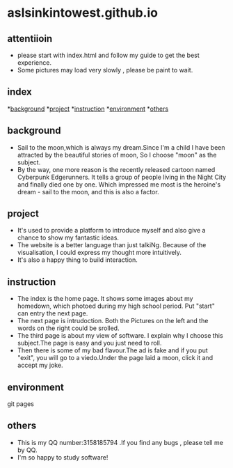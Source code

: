 # asIsinkintowest.github.io

## attentiioin
* please start with index.html and follow my guide to get the best experience.
* Some pictures may load very slowly , please be paint to wait.

## index

*[background](#background)
*[project](#project)
*[instruction](#instruction)
*[environment](#environment)
*[others](#others)
<a name="background"></a>

## background

* Sail to the moon,which is always my dream.Since I'm a child I have been attracted by the beautiful stories of moon, So I choose "moon" as the subject.
* By the way, one more reason is the recently released cartoon named Cyberpunk Edgerunners. It tells a group of people living in the Night City and finally died one by one. Which impressed me most is the heroine's dream - sail to the moon, and this is also a factor.
  <a name="project"></a>

## project

* It's used to provide a platform to introduce myself and also give a chance to show my fantastic ideas.
* The website is a better language than just talkiNg. Because of the visualisation, I could express my thought more intuitively.
* It's also a happy thing to build interaction.
  <a name="instruction"></a>

## instruction

* The index is the home page. It shows some images about my homedown, which photoed during my high school period. Put "start" can entry the next page.
* The next page is intrudoction. Both the Pictures on the left and the words on the right could be srolled.
* The third page is about my view of software. I explain why I choose this subject.The page is easy and you just need to roll.
* Then there is some of my bad flavour.The ad is fake and if you put "exit", you will go to a viedo.Under the page laid a moon, click it and accept my joke.
  <a name="others"></a>

## environment
git pages

## others

*  This is my QQ number:3158185794 .If you find any bugs , please tell me by QQ.
*  I'm so happy to study software!
